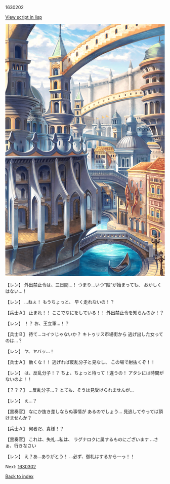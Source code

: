 1630202

[View script in lisp](../scripts/1630202.txt)

![006_town2.png](../images/backgrounds/006_town2.png)

【レン】
外出禁止令は、三日間…！
つまり…いつ“蝕”が始まっても、
おかしくはない…！

【レン】
…ねぇ！
もうちょっと、
早く走れないの！？

【兵士Ａ】
止まれ！！
ここでなにをしている！！
外出禁止令を知らんのか！？

【レン】
！？
お、王立軍…！？

【兵士Ｂ】
待て…コイツじゃないか？
キトゥリス市場街から
逃げ出した女ってのは…？

【レン】
ヤ、ヤバッ…！

【兵士Ａ】
動くな！！
逃げれば反乱分子と見なし、
この場で射抜くぞ！！

【レン】
は、反乱分子！？
ちょ、ちょっと待って！違うの！
アタシには時間がないのよ！！

【？？？】
…反乱分子…？
とても、そうは見受けられませんが…

【レン】
え…？

【黒奏官】
なにか抜き差しならぬ事情が
あるのでしょう…
見逃してやっては頂けませんか？

【兵士Ａ】
何者だ、貴様！？

【黒奏官】
これは、失礼…私は、
ラグナロクに属するものにございます
…さぁ、行きなさい

【レン】
え？あ…ありがとう！
…必ず、御礼はするから―っ！！


Next: [1630302](1630302.md)

[Back to index](index.md)
